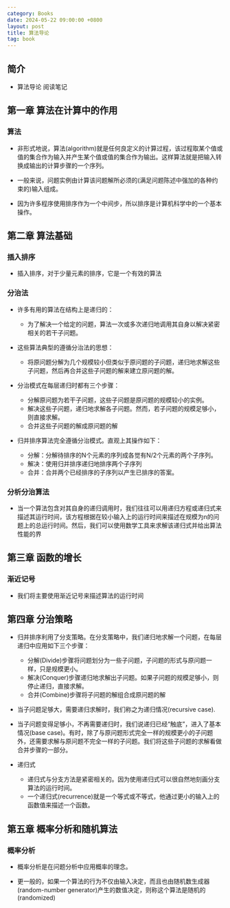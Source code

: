 ```yaml
---
category: Books
date: 2024-05-22 09:00:00 +0800
layout: post
title: 算法导论
tag: book
---
```

## 简介

+ 算法导论 阅读笔记

## 第一章 算法在计算中的作用

### 算法

+ 非形式地说，算法(algorithm)就是任何良定义的计算过程，该过程取某个值或值的集合作为输入并产生某个值或值的集合作为输出。这样算法就是把输入转换成输出的计算步骤的一个序列。

+ 一般来说，问题实例由计算该问题解所必须的(满足问题陈述中强加的各种约束的)输入组成。

+ 因为许多程序使用排序作为一个中间步，所以排序是计算机科学中的一个基本操作。

## 第二章 算法基础

### 插入排序

+ 插入排序，对于少量元素的排序，它是一个有效的算法

### 分治法

+ 许多有用的算法在结构上是递归的：
  + 为了解决一个给定的问题，算法一次或多次递归地调用其自身以解决紧密相关的若干子问题。
+ 这些算法典型的遵循分治法的思想：
  + 将原问题分解为几个规模较小但类似于原问题的子问题，递归地求解这些子问题，然后再合并这些子问题的解来建立原问题的解。

+ 分治模式在每层递归时都有三个步骤：
  + 分解原问题为若干子问题，这些子问题是原问题的规模较小的实例。
  + 解决这些子问题，递归地求解各子问题。然而，若子问题的规模足够小，则直接求解。
  + 合并这些子问题的解成原问题的解

+ 归并排序算法完全遵循分治模式。直观上其操作如下：
  + 分解：分解待排序的N个元素的序列成各觉有N/2个元素的两个子序列。
  + 解决：使用归并排序递归地排序两个子序列
  + 合并：合并两个已经排序的子序列以产生已排序的答案。

### 分析分治算法

+ 当一个算法包含对其自身的递归调用时，我们往往可以用递归方程或递归式来描述其运行时间，该方程根据在较小输入上的运行时间来描述在规模为n的问题上的总运行时间。然后，我们可以使用数学工具来求解该递归式并给出算法性能的界

## 第三章 函数的增长

### 渐近记号

+ 我们将主要使用渐近记号来描述算法的运行时间

## 第四章 分治策略

+ 归并排序利用了分支策略。在分支策略中，我们递归地求解一个问题，在每层递归中应用如下三个步骤：
  + 分解(Divide)步骤将问题划分为一些子问题，子问题的形式与原问题一样，只是规模更小。
  + 解决(Conquer)步骤递归地求解出子问题。如果子问题的规模足够小，则停止递归，直接求解。
  + 合并(Combine)步骤将子问题的解组合成原问题的解
+ 当子问题足够大，需要递归求解时，我们称之为递归情况(recursive case).
+ 当子问题变得足够小，不再需要递归时，我们说递归已经“触底”，进入了基本情况(base case)。有时，除了与原问题形式完全一样的规模更小的子问题外，还需要求解与原问题不完全一样的子问题。我们将这些子问题的求解看做合并步骤的一部分。

+ 递归式
  + 递归式与分支方法是紧密相关的。因为使用递归式可以很自然地刻画分支算法的运行时间。
  + 一个递归式(recurrence)就是一个等式或不等式，他通过更小的输入上的函数值来描述一个函数。

## 第五章 概率分析和随机算法

### 概率分析

+ 概率分析是在问题分析中应用概率的理念。

+ 更一般的，如果一个算法的行为不仅由输入决定，而且也由随机数生成器(random-number generator)产生的数值决定，则称这个算法是随机的(randomized)